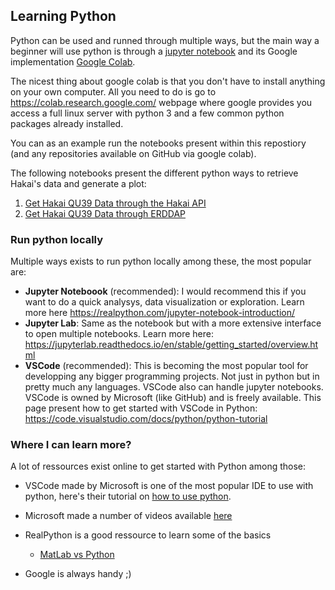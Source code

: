 ## Learning Python 
Python can be used and runned through multiple ways, but the main way a beginner will use python is through a [jupyter notebook](https://realpython.com/jupyter-notebook-introduction/) and its Google implementation [Google Colab](https://colab.research.google.com/). 

The nicest thing about google colab is that you don't have to install anything on your own computer. All you need to do is go to https://colab.research.google.com/ webpage where google provides you access a full linux server with python 3 and a few common python packages already installed. 

You can as an example run the notebooks present within this repostiory (and any repositories available on GitHub via google colab).

The following notebooks present the different python ways to retrieve Hakai's data and generate a plot:

1. [Get Hakai QU39 Data through the Hakai API](https://colab.research.google.com/github/HakaiInstitute/hakai-oceanography-data-demo/blob/main/python/get_hakai_api_data_demo.ipynb)
2. [Get Hakai QU39 Data through ERDDAP ](https://colab.research.google.com/github/HakaiInstitute/hakai-oceanography-data-demo/blob/main/python/get_hakai_erddap_data_demo.ipynb)

### Run python locally

Multiple ways exists to run python locally among these, the most popular are:
- **Jupyter Noteboook** (recommended): I would recommend this if you want to do a quick analysys, data visualization or exploration. Learn more here https://realpython.com/jupyter-notebook-introduction/
- **Jupyter Lab**: Same as the notebook but with a more extensive interface to open multiple notebooks. Learn more here: https://jupyterlab.readthedocs.io/en/stable/getting_started/overview.html
- **VSCode** (recommended): This is becoming the most popular tool for developping any bigger programming projects. Not just in python but in pretty much any languages. VSCode also can handle jupyter notebooks. VSCode is owned by Microsoft (like GitHub) and is freely available. This page present how to get started with VSCode in Python: https://code.visualstudio.com/docs/python/python-tutorial

### Where I can learn more?
A lot of ressources exist online to get started with Python among those:
- VSCode made by Microsoft is one of the most popular IDE to use with python, here's their tutorial on [how to use python](https://code.visualstudio.com/docs/python/python-tutorial).
- Microsoft made a number of videos available [here](https://learn.microsoft.com/en-us/shows/intro-to-python-development/?wt.mc_id=python-c9-niner)
- RealPython is a good ressource to learn some of the basics
    - [MatLab vs Python](https://realpython.com/matlab-vs-python/)
    
- Google is always handy ;)
